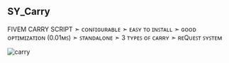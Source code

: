 ## SY_Carry
FIVEM CARRY SCRIPT
➣ ᴄᴏɴꜰɪɢᴜʀᴀʙʟᴇ
➣ ᴇᴀꜱʏ ᴛᴏ ɪɴꜱᴛᴀʟʟ
➣ ɢᴏᴏᴅ ᴏᴘᴛɪᴍɪᴢᴀᴛɪᴏɴ (0.01ᴍꜱ)
➣ ꜱᴛᴀɴᴅᴀʟᴏɴᴇ
➣ 3 ᴛʏᴘᴇꜱ ᴏꜰ ᴄᴀʀʀʏ
➣ ʀᴇQᴜᴇꜱᴛ ꜱʏꜱᴛᴇᴍ

![carry](https://user-images.githubusercontent.com/89760730/194761159-e138344a-fa01-47f6-a3d5-a10c64136179.PNG)
